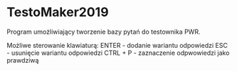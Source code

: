 # TestoMaker2019
Program umożliwiający tworzenie bazy pytań do testownika PWR.

Możliwe sterowanie klawiaturą:
ENTER - dodanie wariantu odpowiedzi
ESC - usunięcie wariantu odpowiedzi
CTRL + P - zaznaczenie odpwowiedzi jako prawdziwą
